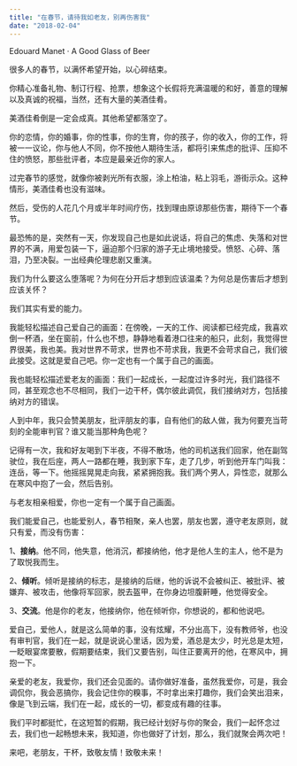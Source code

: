 ```yaml
---
title: "在春节，请待我如老友，别再伤害我"
date: "2018-02-04"
---
```


Edouard Manet · A Good Glass of Beer

很多人的春节，以满怀希望开始，以心碎结束。

你精心准备礼物、制订行程、抢票，想象这个长假将充满温暖的和好，善意的理解以及真诚的祝福，当然，还有大量的美酒佳肴。

美酒佳肴倒是一定会成真。其他希望都落空了。

你的恋情，你的婚事，你的性事，你的生育，你的孩子，你的收入，你的工作，将被一一议论，你与他人不同，你不按他人期待生活，都将引来焦虑的批评、压抑不住的愤怒，那些批评者，本应是最亲近你的家人。

过完春节的感觉，就像你被剥光所有衣服，涂上柏油，粘上羽毛，游街示众。这种情形，美酒佳肴也没有滋味。

然后，受伤的人花几个月或半年时间疗伤，找到理由原谅那些伤害，期待下一个春节。

最恐怖的是，突然有一天，你发现自己也是如此说话，将自己的焦虑、失落和对世界的不满，用爱包装一下，逼迫那个归家的游子无止境地接受。愤怒、心碎、落泪，乃至决裂。一出经典伦理悲剧又重演。

我们为什么要这么堕落呢？为何在分开后才想到应该温柔？为何总是伤害后才想到应该关怀？

我们其实有爱的能力。

我能轻松描述自己爱自己的画面：在傍晚，一天的工作、阅读都已经完成，我喜欢倒一杯酒，坐在窗前，什么也不想，静静地看着港口往来的船只，此刻，我觉得世界很美，我也美。我对世界不苛求，世界也不苛求我，我更不会苛求自己，我们彼此接受。这就是爱自己吧。你一定也有一个属于自己的画面。

我也能轻松描述爱老友的画面：我们一起成长，一起度过许多时光，我们路径不同，甚至观念也不尽相同，我们一边干杯，偶尔彼此调侃，我们接纳对方，包括接纳对方的错误。

人到中年，我只会赞美朋友，批评朋友的事，自有他们的敌人做，我为何要充当苛刻的全能审判官？谁又能当那种角色呢？

记得有一次，我和好友喝到下半夜，不得不散场，他的司机送我们回家，他在副驾驶位，我在后座，两人一路都在睡，我到家下车，走了几步，听到他开车门叫我：连岳，等一下。他摇摇晃晃走向我，紧紧拥抱我。我们两个男人，异性恋，就那么在寒风中抱了一会，然后告别。

与老友相亲相爱，你也一定有一个属于自己画面。

我们能爱自己，也能爱别人，春节相聚，亲人也罢，朋友也罢，遵守老友原则，就只有爱，而没有伤害：

1、**接纳**。他不同，他失意，他消沉，都接纳他，他才是他人生的主人，他不是为了取悦我而生。

2、**倾听**。倾听是接纳的标志，是接纳的后继，他的诉说不会被纠正、被批评、被嫌弃、被攻击，他像将军回家，脱去盔甲，在你身边坦腹鼾睡，他觉得安全。

3、**交流**。他是你的老友，他接纳你，他在倾听你，你想说的，都和他说吧。

爱自己，爱他人，就是这么简单的事，没有炫耀，不分出高下，没有教师爷，也没有审判官，我们在一起，就是说说心里话，因为爱，酒总是太少，时光总是太短，一眨眼宴席要散，假期要结束，我们又要告别，叫住正要离开的他，在寒风中，拥抱一下。

亲爱的老友，我爱你，我们还会见面的。请你做好准备，虽然我爱你，可是，我会调侃你，我会恶搞你，我会记住你的糗事，不时拿出来打趣你，我们会笑出泪来，像是飞到云端，我们在一起，成长的一切，都变成有趣的往事。

我们平时都挺忙，在这短暂的假期，我已经计划好与你的聚会，我们一起怀念过去，我们也一起畅想未来，我知道，你也做好了计划，那么，我们就聚会两次吧！

来吧，老朋友，干杯，致敬友情！致敬未来！
